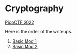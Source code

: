 # Cryptography

[PicoCTF 2022](..)  

Here is the order of the writeups.  

1. [Basic Mod 1](basic-mod1/basic-mod1.html)  
2. [Basic Mod 2](basic-mod1/basic-mod2.html)  
